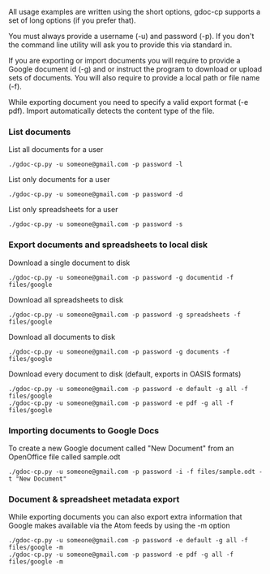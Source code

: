 All usage examples are written using the short options, gdoc-cp supports a set of long options (if you prefer that).

You must always provide a username (-u) and password (-p). If you don't the command line utility will ask you to provide this via standard in.

If you are  exporting or import documents you will require to provide a Google document id (-g) and or instruct the program to download or upload sets of documents. You will also require to provide a local path or file name (-f).

While exporting document you need to specify a valid export format (-e pdf). Import automatically detects the content type of the file.

### List documents ###

List all documents for a user
```
./gdoc-cp.py -u someone@gmail.com -p password -l
```

List only documents for a user
```
./gdoc-cp.py -u someone@gmail.com -p password -d
```

List only spreadsheets for a user
```
./gdoc-cp.py -u someone@gmail.com -p password -s
```

### Export documents and spreadsheets to local disk ###

Download a single document to disk
```
./gdoc-cp.py -u someone@gmail.com -p password -g documentid -f files/google
```

Download all spreadsheets to disk
```
./gdoc-cp.py -u someone@gmail.com -p password -g spreadsheets -f files/google
```

Download all documents to disk
```
./gdoc-cp.py -u someone@gmail.com -p password -g documents -f files/google
```

Download every document to disk (default, exports in OASIS formats)
```
./gdoc-cp.py -u someone@gmail.com -p password -e default -g all -f files/google
./gdoc-cp.py -u someone@gmail.com -p password -e pdf -g all -f files/google
```

### Importing documents to Google Docs ###

To create a new Google document called "New Document" from an OpenOffice file called sample.odt
```
./gdoc-cp.py -u someone@gmail.com -p password -i -f files/sample.odt -t "New Document"
```

### Document & spreadsheet metadata export ###

While exporting documents you can also export extra information that Google makes available via the Atom feeds by using the -m option

```
./gdoc-cp.py -u someone@gmail.com -p password -e default -g all -f files/google -m
./gdoc-cp.py -u someone@gmail.com -p password -e pdf -g all -f files/google -m
```